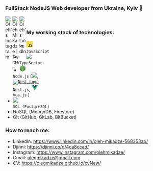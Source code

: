 ### FullStack NodeJS Web developer  from Ukraine, Kyiv 👋

<a href="https://www.instagram.com/olehmikadze/">
  <img align="left" alt="Oleh's Instagram" width="22px" src="https://raw.githubusercontent.com/hussainweb/hussainweb/main/icons/instagram.png" />
</a>
<a href="https://twitter.com/MikadzeOleg">
  <img align="left" alt="Oleh Mikadze | Twitter" width="22px" src="https://raw.githubusercontent.com/peterthehan/peterthehan/master/assets/twitter.svg" />
</a>
<a href="https://www.linkedin.com/in/oleh-mikadze-568353ab/">
  <img align="left" alt="Oleh's LinkedIn" width="22px" src="https://raw.githubusercontent.com/peterthehan/peterthehan/master/assets/linkedin.svg" />
</a>

<br />



### My working stack of technologies: 
- <code><img height="20" src="https://raw.githubusercontent.com/github/explore/80688e429a7d4ef2fca1e82350fe8e3517d3494d/topics/javascript/javascript.png"> JavaScript</code>
 - <code><img height="20" src="https://raw.githubusercontent.com/remojansen/logo.ts/master/ts.png"> TypeScript</code>
- <code><img height="20" src="https://raw.githubusercontent.com/github/explore/80688e429a7d4ef2fca1e82350fe8e3517d3494d/topics/nodejs/nodejs.png"> Node.js</code>
 (<code><img height="20" src="https://i.cloudup.com/zfY6lL7eFa-3000x3000.png"></code>, <code>  <a href="http://nestjs.com/" target="blank"><img src="https://nestjs.com/img/logo-small.svg" width="22px" alt="Nest Logo" /></a>
 Nest.js</code>, <code><img height="20" src="https://raw.githubusercontent.com/github/explore/80688e429a7d4ef2fca1e82350fe8e3517d3494d/topics/vue/vue.png"> Vue.js</code>
)
-  <code><img src="https://img.icons8.com/external-wanicon-lineal-color-wanicon/64/000000/external-sql-server-big-data-wanicon-lineal-color-wanicon.png"/> SQL (PostgreSQL)</code>
- NoSQL (MongoDB, Firestore)
- Git (GitHub, GitLab, BitBucket)

### How to reach me: 
- LinkedIn: https://www.linkedin.com/in/oleh-mikadze-568353ab/
- Djinni: https://djinni.co/q/4ca8ccad/
- Instagram: https://www.instagram.com/olehmikadze/
- Gmail: olegmikadze@gmail.com
- CV: https://olegmikadze.github.io/cvNew/

